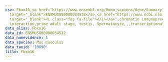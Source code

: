 ```yaml
---
csv: Fbxo16,<a href="https://www.ensembl.org/Homo_sapiens/Gene/Summary?db=core;g=ENSMUSG00000034532"
  target="_blank">ENSMUSG00000034532</a>,<a href="https://www.ncbi.nlm.nih.gov/pubmed/25450459"
  target="_blank"><i class="fas fa-file"></i></a>",chromatin immunoprecipitation assay,direct
  interaction,prime adult stage, testis, Spermatocyte,,,transcriptional regulation,
data_alias: Fbxo16
data_id: ENSMUSG00000034532
data_numevidence: 1
data_species: Mus musculus
data_taxid: '10090'
title: Fbxo16
---
```

